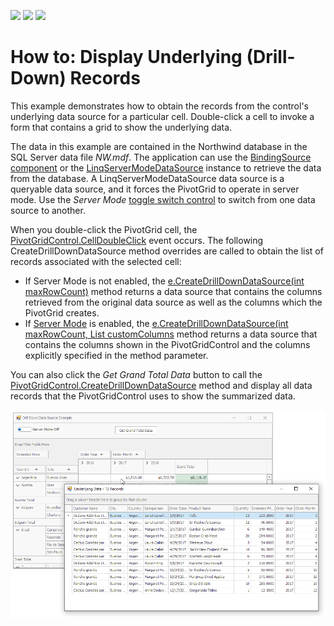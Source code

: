 <!-- default badges list -->
![](https://img.shields.io/endpoint?url=https://codecentral.devexpress.com/api/v1/VersionRange/193913517/19.1.3%2B)
[![](https://img.shields.io/badge/Open_in_DevExpress_Support_Center-FF7200?style=flat-square&logo=DevExpress&logoColor=white)](https://supportcenter.devexpress.com/ticket/details/T828662)
[![](https://img.shields.io/badge/📖_How_to_use_DevExpress_Examples-e9f6fc?style=flat-square)](https://docs.devexpress.com/GeneralInformation/403183)
<!-- default badges end -->
# How to: Display Underlying (Drill-Down) Records

This example demonstrates how to obtain the records from the control's underlying data source for a particular cell. Double-click a cell to invoke a form that contains a grid to show the underlying data. 

The data in this example are contained in the Northwind database in the SQL Server data file _NW.mdf_. The application can use the [BindingSource component](https://docs.microsoft.com/en-us/dotnet/api/system.windows.forms.bindingsource) or the [LinqServerModeDataSource](https://docs.devexpress.com/AspNet/DevExpress.Data.Linq.LinqServerModeDataSource) instance to retrieve the data from the database. A LinqServerModeDataSource data source is a queryable data source, and it forces the PivotGrid to operate in server mode. Use the _Server Mode_ [toggle switch control](https://docs.devexpress.com/WindowsForms/DevExpress.XtraEditors.ToggleSwitch) to switch from one data source to another.

When you double-click the PivotGrid cell, the [PivotGridControl.CellDoubleClick](https://docs.devexpress.com/WindowsForms/DevExpress.XtraPivotGrid.PivotGridControl.CellDoubleClick) event occurs. The following CreateDrillDownDataSource method overrides are called to obtain the list of records associated with the selected cell:

* If Server Mode is not enabled, the [e.CreateDrillDownDataSource(int maxRowCount)](https://docs.devexpress.com/CoreLibraries/DevExpress.XtraPivotGrid.PivotCellEventArgsBase-3.CreateDrillDownDataSource(System.Int32)) method returns a data source that contains the columns retrieved from the original data source as well as the columns which the PivotGrid creates.
* If [Server Mode](https://docs.devexpress.com/WindowsForms/17856) is enabled, the [e.CreateDrillDownDataSource(int maxRowCount, List<string> customColumns](https://docs.devexpress.com/CoreLibraries/DevExpress.XtraPivotGrid.PivotCellEventArgsBase-3.CreateDrillDownDataSource(System.Int32-System.Collections.Generic.List-System.String-)) method returns a data source that contains the columns shown in the PivotGridControl and the columns explicitly specified in the method parameter.

You can also click the _Get Grand Total Data_ button to call the [PivotGridControl.CreateDrillDownDataSource](https://docs.devexpress.com/WindowsForms/DevExpress.XtraPivotGrid.PivotGridControl.CreateDrillDownDataSource) method and display all data records that the PivotGridControl uses to show the summarized data.


![screenshot](/images/screenshot.png)

